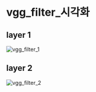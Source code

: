 # vgg_filter_시각화

## layer 1  
![vgg_filter_1](https://github.com/dohun-mat/vgg16_feature_map_visulaization/assets/81942144/60d1991f-09c6-4225-b09a-4b8559e878aa)

## layer 2  
![vgg_filter_2](https://github.com/dohun-mat/vgg16_feature_map_visulaization/assets/81942144/d65dd0a3-d988-4aa1-a888-4f0af6281a0d)
